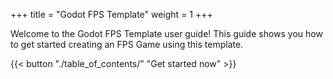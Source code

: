 +++
title = "Godot FPS Template"
weight = 1
+++

Welcome to the Godot FPS Template user guide! This guide shows you how to get started creating an FPS Game using this template.

{{< button "./table_of_contents/" "Get started now" >}}
